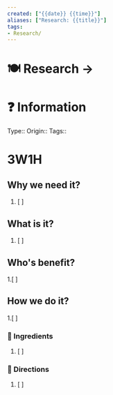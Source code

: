 ```yaml
---
created: ["{{date}} {{time}}"]
aliases: ["Research: {{title}}"]
tags:
- Research/
---
```


# 🍽 Research -> 

# ❓ Information
Type:: 
Origin:: 
Tags:: 

# 3W1H
## Why we need it?
1. [ ]
 
## What is it?
1. [ ]

## Who's benefit?
1.[ ]

## How we do it?
1.[ ]

### 🍜 Ingredients
1. [ ] 

### 📑 Directions
1. [ ] 

